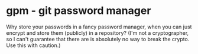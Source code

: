 # gpm - git password manager

Why store your passwords in a fancy password manager, when you can just encrypt and store them (publicly) in a repository?
(I'm not a cryptographer, so I can't guarantee that there are is absolutely no way to break the crypto. Use this with caution.)
